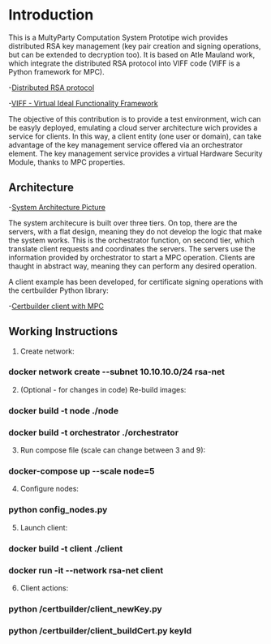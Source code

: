 # Introduction
This is a MultyParty Computation System Prototipe wich provides distributed RSA key management (key pair creation and signing operations, but can be extended to decryption too). 
It is based on Atle Mauland work, which integrate the distributed RSA protocol into VIFF code (VIFF is a Python framework for MPC).

-[Distributed RSA protocol](https://www.researchgate.net/publication/266524261_Realizing_Distributed_RSA_using_Secure_Multiparty_Computations)

-[VIFF - Virtual Ideal Functionality Framework](http://viff.dk/)

The objective of this contribution is to provide a test environment, wich can be easyly deployed, emulating a cloud server architecture wich provides a service for clients. In this way, a client entity (one user or domain), can take advantage of the key management service offered via an orchestrator element. The key management service provides a virtual Hardware Security Module, thanks to MPC properties.

## Architecture

-[System Architecture Picture](https://github.com/dmoralesescalera/RSA-MPC-server/blob/master/pics/architecture.jpg)

The system architecure is built over three tiers. On top, there are the servers, with a flat design, meaning they do not develop the logic that make the system works. This is the orchestrator function, on second tier, which translate client requests and coordinates the servers.
The servers use the information provided by orchestrator to start a MPC operation. Clients are thaught in abstract way, meaning they can perform any desired operation.

A client example has been developed, for certificate signing operations with the certbuilder Python library:

-[Certbuilder client with MPC](https://github.com/dmoralesescalera/certbuilder)

## Working Instructions

1. Create network:
  ### docker network create --subnet 10.10.10.0/24 rsa-net
 
2. (Optional - for changes in code) Re-build images:
  ### docker build -t node ./node
  ### docker build -t orchestrator ./orchestrator
  
3. Run compose file (scale can change between 3 and 9):
  ### docker-compose up --scale node=5
  
4. Configure nodes:
  ### python config_nodes.py
  
5. Launch client:
  ### docker build -t client ./client
  ### docker run -it --network rsa-net client
  
6. Client actions:
  ### python /certbuilder/client_newKey.py
  ### python /certbuilder/client_buildCert.py keyId

